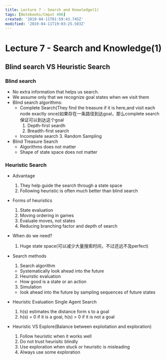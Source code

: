 ```yaml
---
title: Lecture 7 - Search and Knowledge(1)
tags: [Notebooks/Cmput 496]
created: '2019-04-11T01:59:43.745Z'
modified: '2019-04-11T19:03:25.503Z'
---
```


# Lecture 7 - Search and Knowledge(1)

## Blind search VS Heuristic Search
### Blind search
  * No extra information that helps us search.
  * We assume only that we recognize goal states when we visit them
  * Blind search algorithms:
    * Complete Search(They find the treasure if it is here,and visit each node exactly once)如果存在一条路径到达goal，那么complete search保证可以到达这个goal
      1. Depth-first seardh
      2. Breadth-first search
    * Incomplete search
      3. Random Sampling
  * Blind Treasure Search
    * Algorithms does not matter
    * Shape of state space does not matter

### Heuristic Search
  * Advantage
    1. They help guide the search through a state space
    2. Following heuristic is often much better than blind search
  * Forms of heuristics
    1. State evaluation
    2. Moving ordering in games
    3. Evaluate moves, not states
    4. Reducing branching factor and depth of search
  * When do we need?
    1. Huge state space(可以减少大量搜索时间，不过还远不及perfect)

  * Search methods
    1. Search algorithm
      * Systematically look ahead into the future
    2. Heuristic evaluation
      * How good is a state or an action
    3. Simulation
      * look ahead into the future by sampling sequences of future states

  * Heuristic Evaluation Single Agent Search
    1. h(s) estimates the distance form s to a goal
    2. h(s) = 0 if it is a goal, h(s) > 0 if it is not a goal

  * Heuristic VS Explore(Balance between exploitation and exploration)
    1. Follow heuristic when it works well
    2. Do not trust heurisitc blindly
    3. Use exploration when stuck or heuristic is misleading
    4. Always use some exploration

    
